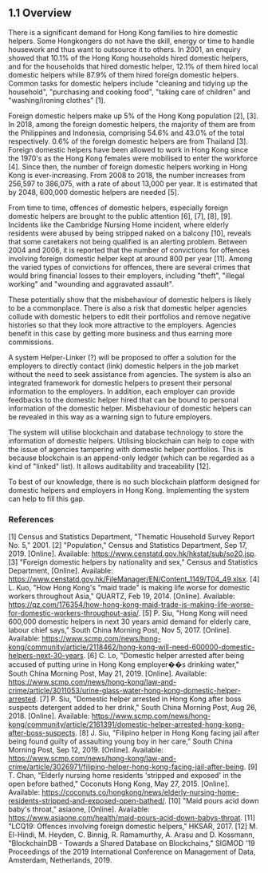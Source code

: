 ## 1.1 Overview

There is a significant demand for Hong Kong families to hire domestic helpers.
Some Hongkongers do not have the skill, energy or time to handle housework and thus want to outsource it to others.
In 2001, an enquiry showed that 10.1% of the Hong Kong households hired domestic helpers, and for the households that hired domestic helper, 12.1% of them hired local domestic helpers while 87.9% of them hired foreign domestic helpers.
Common tasks for domestic helpers include "cleaning and tidying up the household", "purchasing and cooking food", "taking care of children" and "washing/ironing clothes" [1].

Foreign domestic helpers make up 5% of the Hong Kong population [2], [3].
In 2018, among the foreign domestic helpers, the majority of them are from the Philippines and Indonesia, comprising 54.6% and 43.0% of the total respectively.
0.6% of the foreign domestic helpers are from Thailand [3].
Foreign domestic helpers have been allowed to work in Hong Kong since the 1970's as the Hong Kong females were mobilised to enter the workforce [4].
Since then, the number of foreign domestic helpers working in Hong Kong is ever-increasing.
From 2008 to 2018, the number increases from  256,597 to 386,075, with a rate of about 13,000 per year.
It is estimated that by 2048, 600,000 domestic helpers are needed [5].

<!-- Add a topic sentence here. -->
From time to time, offences of domestic helpers, especially foreign domestic helpers are brought to the public attention [6], [7], [8], [9].
Incidents like the Cambridge Nursing Home incident, where elderly residents were abused by being stripped naked on a balcony [10], reveals that some caretakers not being qualified is an alerting problem.
Between 2004 and 2006, it is reported that the number of convictions for offences involving foreign domestic helper kept at around 800 per year [11].
Among the varied types of convictions for offences, there are several crimes that would bring financial losses to their employers, including "theft", "illegal working" and "wounding and aggravated assault".

These potentially show that the misbehaviour of domestic helpers is likely to be a commonplace.
There is also a risk that domestic helper agencies collude with domestic helpers to edit their portfolios and remove negative histories so that they look more attractive to the employers.
Agencies benefit in this case by getting more business and thus earning more commissions.

A system Helper-Linker (?) will be proposed to offer a solution for the employers to directly contact (link) domestic helpers in the job market without the need to seek assistance from agencies.
The system is also an integrated framework for domestic helpers to present their personal information to the employers.
In addition, each employer can provide feedbacks to the domestic helper hired that can be bound to personal information of the domestic helper.
Misbehaviour of domestic helpers can be revealed in this way as a warning sign to future employers.

The system will utilise blockchain and database technology to store the information of domestic helpers.
Utilising blockchain can help to cope with the issue of agencies tampering with domestic helper portfolios.
This is because blockchain is an append-only ledger (which can be regarded as a kind of "linked" list).
It allows auditability and traceability [12].

To best of our knowledge<!-- David have attempted the search terms "hong kong employment blockchain" and "hong kong domestic helper blockchain" and found no relevant results -->, there is no such blockchain platform designed for domestic helpers and employers in Hong Kong.
Implementing the system can help to fill this gap.

### References

[1] 	Census and Statistics Department, "Thematic Household Survey Report No. 5," 2001.
[2] 	"Population," Census and Statistics Department, Sep 17, 2019. [Online]. Available: https://www.censtatd.gov.hk/hkstat/sub/so20.jsp.
[3] 	"Foreign domestic helpers by nationality and sex," Census and Statistics Department, [Online]. Available: https://www.censtatd.gov.hk/FileManager/EN/Content_1149/T04_49.xlsx.
[4] 	L. Kuo, "How Hong Kong's "maid trade" is making life worse for domestic workers throughout Asia," QUARTZ, Feb 19, 2014. [Online]. Available: https://qz.com/176354/how-hong-kong-maid-trade-is-making-life-worse-for-domestic-workers-throughout-asia/.
[5] 	P. Siu, "Hong Kong will need 600,000 domestic helpers in next 30 years amid demand for elderly care, labour chief says," South China Morning Post, Nov 5, 2017. [Online]. Available: https://www.scmp.com/news/hong-kong/community/article/2118462/hong-kong-will-need-600000-domestic-helpers-next-30-years.
[6] 	C. Lo, "Domestic helper arrested after being accused of putting urine in Hong Kong employer��s drinking water," South China Morning Post, May 21, 2019. [Online]. Available: https://www.scmp.com/news/hong-kong/law-and-crime/article/3011053/urine-glass-water-hong-kong-domestic-helper-arrested.
[7] 	P. Siu, "Domestic helper arrested in Hong Kong after boss suspects detergent added to her drink," South China Morning Post, Aug 26, 2018. [Online]. Available: https://www.scmp.com/news/hong-kong/community/article/2161391/domestic-helper-arrested-hong-kong-after-boss-suspects.
[8] 	J. Siu, "Filipino helper in Hong Kong facing jail after being found guilty of assaulting young boy in her care," South China Morning Post, Sep 12, 2019. [Online]. Available: https://www.scmp.com/news/hong-kong/law-and-crime/article/3026971/filipino-helper-hong-kong-facing-jail-after-being.
[9] 	T. Chan, "Elderly nursing home residents 'stripped and exposed' in the open before bathed," Coconuts Hong Kong, May 27, 2015. [Online]. Available: https://coconuts.co/hongkong/news/elderly-nursing-home-residents-stripped-and-exposed-open-bathed/.
[10] 	"Maid pours acid down baby's throat," asiaone, [Online]. Available: https://www.asiaone.com/health/maid-pours-acid-down-babys-throat.
[11] 	"LCQ19: Offences involving foreign domestic helpers," HKSAR, 2017.
[12] 	M. El-Hindi, M. Heyden, C. Binnig, R. Ramamurthy, A. Arasu and D. Kossmann, "BlockchainDB - Towards a Shared Database on Blockchains," SIGMOD '19 Proceedings of the 2019 International Conference on Management of Data, Amsterdam, Netherlands, 2019.
